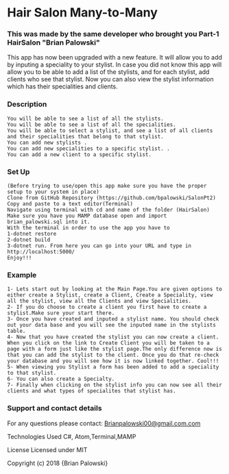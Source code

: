 # Hair Salon Many-to-Many
### This was made by the same developer who brought you Part-1 HairSalon "Brian Palowski"

This app has now been upgraded with a new feature. It will allow you to add by inputing a speciality to your stylist. In case you did not know this app will allow you to be able to add a list of the stylists, and for each stylist, add clients who see that stylist. Now you can also view the stylist information which has their specialities and clients.

### Description
```
You will be able to see a list of all the stylists.
You will be able to see a list of all the specialities.
You will be able to select a stylist, and see a list of all clients and their specialities that belong to that stylist.
You can add new stylists .
You can add new specialities to a specific stylist. .
You can add a new client to a specific stylist.
```
### Set Up
```
(Before trying to use/open this app make sure you have the proper setup to your system in place)
Clone from GitHub Repository (https://github.com/bpalowski/SalonPt2)
Copy and paste to a text editor(Terminal)
Navigate using terminal with cd and name of the folder (HairSalon)
Make sure you have you MAMP database open and import brian_palowski.sql into it.
With the terminal in order to use the app you have to
1-dotnet restore
2-dotnet build
3-dotnet run. From here you can go into your URL and type in http://localhost:5000/
Enjoy!!!
```
### Example
```
1- Lets start out by looking at the Main Page.You are given options to either create a Stylist, create a Client, Create a Speciality, view all the stylist, view all the Clients and view Specialities.
2- If you do choose to create a client you first have to create a stylist.Make sure your start there.
3- Once you have created and inputed a stylist name. You should check out your data base and you will see the inputed name in the stylists table.
4- Now that you have created the stylist you can now create a client. When you click on the link to Create Client you will be taken to a page with a form just like the stylist page.The only difference now is that you can add the stylist to the client. Once you do that re-check your database and you will see how it is now linked together. Cool!!!
5- When viewing you Stylist a form has been added to add a speciality to that stylist.
6- You can also create a Specialty.
7- Finally when clicking on the stylist info you can now see all their clients and what types of specialites that stylist has.
 ```
 ### Support and contact details
For any questions please contact:
Brianpalowski00@gmail.com.com



Technologies Used
C#, Atom,Terminal,MAMP

License
Licensed under MIT

Copyright (c) 2018 {Brian Palowski}
